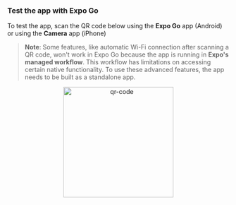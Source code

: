 ### Test the app with Expo Go

To test the app, scan the QR code below using the **Expo Go** app (Android) or using the **Camera** app (iPhone)

> **Note**: Some features, like automatic Wi-Fi connection after scanning a QR code, won't work in Expo Go because the app is running in **Expo's managed workflow**. This workflow has limitations on accessing certain native functionality. To use these advanced features, the app needs to be built as a standalone app.

<p align="center">
  <img src="https://qr.expo.dev/eas-update?slug=exp&projectId=6a257cc2-9471-49c5-95b2-e1d566dca909&groupId=2f2727ad-53b1-4db7-9a42-0be13c5acca6&host=u.expo.dev" alt="qr-code" width="250"/>
</p>
